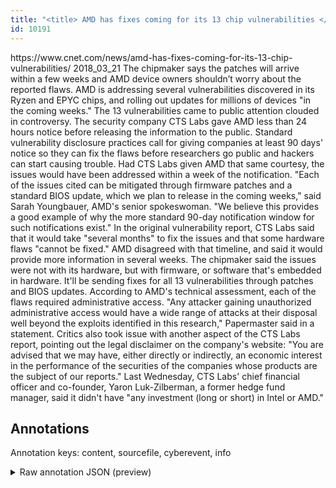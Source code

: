 ```yaml
---
title: "<title> AMD has fixes coming for its 13 chip vulnerabilities </title>"
id: 10191
---
```


<title> AMD has fixes coming for its 13 chip vulnerabilities </title>
<source> https://www.cnet.com/news/amd-has-fixes-coming-for-its-13-chip-vulnerabilities/ </source>
<date> 2018_03_21 </date>
<text>
The chipmaker says the patches will arrive within a few weeks and AMD device owners shouldn’t worry about the reported flaws.
AMD is addressing several vulnerabilities discovered in its Ryzen and EPYC chips, and rolling out updates for millions of devices "in the coming weeks."
The 13 vulnerabilities came to public attention clouded in controversy. The security company CTS Labs gave AMD less than 24 hours notice before releasing the information to the public. Standard vulnerability disclosure practices call for giving companies at least 90 days' notice so they can fix the flaws before researchers go public and hackers can start causing trouble.
Had CTS Labs given AMD that same courtesy, the issues would have been addressed within a week of the notification.
"Each of the issues cited can be mitigated through firmware patches and a standard BIOS update, which we plan to release in the coming weeks," said Sarah Youngbauer, AMD's senior spokeswoman. "We believe this provides a good example of why the more standard 90-day notification window for such notifications exist." 
In the original vulnerability report, CTS Labs said that it would take "several months" to fix the issues and that some hardware flaws "cannot be fixed." AMD disagreed with that timeline, and said it would provide more information in several weeks.
The chipmaker said the issues were not with its hardware, but with firmware, or software that's embedded in hardware. It'll be sending fixes for all 13 vulnerabilities through patches and BIOS updates.
According to AMD's technical assessment, each of the flaws required administrative access.
"Any attacker gaining unauthorized administrative access would have a wide range of attacks at their disposal well beyond the exploits identified in this research," Papermaster said in a statement.
Critics also took issue with another aspect of the CTS Labs report, pointing out the legal disclaimer on the company's website: "You are advised that we may have, either directly or indirectly, an economic interest in the performance of the securities of the companies whose products are the subject of our reports."  
Last Wednesday, CTS Labs' chief financial officer and co-founder, Yaron Luk-Zilberman, a former hedge fund manager, said it didn't have "any investment (long or short) in Intel or AMD."
</text>



## Annotations

Annotation keys: content, sourcefile, cyberevent, info

<details>
<summary>Raw annotation JSON (preview)</summary>

```json
{
  "content": "The chipmaker says the patches will arrive within a few weeks and AMD device owners shouldn\u2019t worry about the reported flaws. AMD is addressing several vulnerabilities discovered in its Ryzen and EPYC chips, and rolling out updates for millions of devices \"in the coming weeks.\" The 13 vulnerabilities came to public attention clouded in controversy. The security company CTS Labs gave AMD less than 24 hours notice before releasing the information to the public. Standard vulnerability disclosure practices call for giving companies at least 90 days' notice so they can fix the flaws before researchers go public and hackers can start causing trouble. Had CTS Labs given AMD that same courtesy, the issues would have been addressed within a week of the notification. \"Each of the issues cited can be mitigated through firmware patches and a standard BIOS update, which we plan to release in the coming weeks,\" said Sarah Youngbauer, AMD's senior spokeswoman. \"We believe this provides a good example of why the more standard 90-day notification window for such notifications exist.\"  In the original vulnerability report, CTS Labs said that it would take \"several months\" to fix the issues and that some hardware flaws \"cannot be fixed.\" AMD disagreed with that timeline, and said it would provide more information in several weeks. The chipmaker said the issues were not with its hardware, but with firmware, or software that's embedded in hardware. It'll be sending fixes for all 13 vulnerabilities through patches and BIOS updates. According to AMD's technical assessment, each of the flaws required administrative access. \"Any attacker gaining unauthorized administrative access would have a wide range of attacks at their disposal well beyond the exploits identified in this research,\" Papermaster said in a statement. Critics also took issue with another aspect of the CTS Labs report, pointing out the legal disclaimer on the company's website: \"You are advised that we may have, either directly or indirectly, an economic interest in the performance of the securities of the companies whose products are the subject of our reports.\"   Last Wednesday, CTS Labs' chief financial officer and co-founder, Yaron Luk-Zilberman, a former hedge fund manager, said it didn't have \"any investment (long or short) in Intel or AMD.\"",
  "sourcefile": "10191.txt",
  "cyberevent": {
    "hopper": [
      {
        "index": 0,
        "relation": "Same",
        "events": [
          {
            "nugget": {
              "startOffset": 106,
              "index": "T6",
              "endOffset": 124,
              "text": "the reported flaws"
            },
            "index": "E2",
            "type": "Vulnerability-related",
            "subtype": "DiscoverVulnerability",
            "realis": "Actual"
          },
          {
            "index": "E4",
            "type": "Vulnerability-related",
            "realis": "Actual",
            "nugget": {
              "startOffset": 168,
              "index": "T10",
              "endOffset": 178,
              "text": "discovered"
            },
            "argument": [
              {
                "index": "T11",
                "text": "its Ryzen",
                "endOffset": 191,
                "role": {
                  "type": "Vulnerable_System"
                },
                "startOffset": 182,
                "type": "Device"
              },
              {
                "index": "T12",
                "text": "EPYC chips",
                "endOffset": 206,
                "role": {
                  "type": "Vulnerable_System"
                },
                "startOffset": 196,
                "type": "Device"
              }
            ],
            "subtype": "DiscoverVulnerability"
          },
          {
            "index": "E6",
            "type": "Vulnerability-related",
            "realis": "Actual",
            "nugget": {
              "start
```
</details>
